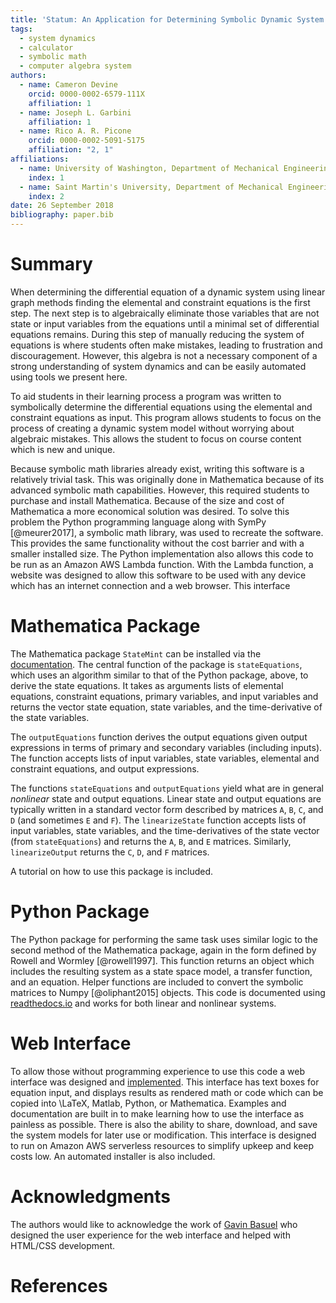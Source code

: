 ```yaml
---
title: 'Statum: An Application for Determining Symbolic Dynamic System Models using Linear Graph Methods'
tags:
  - system dynamics
  - calculator
  - symbolic math
  - computer algebra system
authors:
  - name: Cameron Devine
    orcid: 0000-0002-6579-111X
    affiliation: 1
  - name: Joseph L. Garbini
    affiliation: 1
  - name: Rico A. R. Picone
    orcid: 0000-0002-5091-5175
    affiliation: "2, 1"
affiliations:
  - name: University of Washington, Department of Mechanical Engineering
    index: 1
  - name: Saint Martin's University, Department of Mechanical Engineering
    index: 2
date: 26 September 2018
bibliography: paper.bib
---
```


# Summary

When determining the differential equation of a dynamic system using linear graph methods finding the elemental and constraint equations is the first step.
The next step is to algebraically eliminate those variables that are not state or input variables from the equations until a minimal set of differential equations remains.
During this step of manually reducing the system of equations is where students often make mistakes, leading to frustration and discouragement.
However, this algebra is not a necessary component of a strong understanding of system dynamics and can be easily automated using tools we present here.


To aid students in their learning process a program was written to symbolically determine the differential equations using the elemental and constraint equations as input.
This program allows students to focus on the process of creating a dynamic system model without worrying about algebraic mistakes.
This allows the student to focus on course content which is new and unique.

Because symbolic math libraries already exist, writing this software is a relatively trivial task.
This was originally done in Mathematica because of its advanced symbolic math capabilities.
However, this required students to purchase and install Mathematica.
Because of the size and cost of Mathematica a more economical solution was desired.
To solve this problem the Python programming language along with SymPy [@meurer2017], a symbolic math library, was used to recreate the software.
This provides the same functionality without the cost barrier and with a smaller installed size.
The Python implementation also allows this code to be run as an Amazon AWS Lambda function.
With the Lambda function, a website was designed to allow this software to be used with any device which has an internet connection and a web browser.
This interface 

# Mathematica Package

The Mathematica package `StateMint` can be installed via the [documentation](). The central function of the package is `stateEquations`, which uses an algorithm similar to that of the Python package, above, to derive the state equations. It takes as arguments lists of elemental equations, constraint equations, primary variables, and input variables and returns the vector state equation, state variables, and the time-derivative of the state variables.

The `outputEquations` function derives the output equations given output expressions in terms of primary and secondary variables (including inputs). The function accepts lists of input variables, state variables, elemental and constraint equations, and output expressions.

The functions `stateEquations` and `outputEquations` yield what are in general *nonlinear* state and output equations. Linear state and output equations are typically written in a standard vector form described by matrices `A`, `B`, `C`, and `D` (and sometimes `E` and `F`). The `linearizeState` function accepts lists of input variables, state variables, and the time-derivatives of the state vector (from `stateEquations`) and returns the `A`, `B`, and `E` matrices. Similarly, `linearizeOutput` returns the `C`, `D`, and `F` matrices.

A tutorial on how to use this package is included.

# Python Package

The Python package for performing the same task uses similar logic to the second method of the Mathematica package, again in the form defined by Rowell and Wormley [@rowell1997].
This function returns an object which includes the resulting system as a state space model, a transfer function, and an equation.
Helper functions are included to convert the symbolic matrices to Numpy [@oliphant2015] objects.
This code is documented using [readthedocs.io](https://statum.readthedocs.io/en/latest/) and works for both linear and nonlinear systems.

# Web Interface

To allow those without programming experience to use this code a web interface was designed and [implemented](http://statum.camerondevine.me/).
This interface has text boxes for equation input, and displays results as rendered math or code which can be copied into \LaTeX, Matlab, Python, or Mathematica.
Examples and documentation are built in to make learning how to use the interface as painless as possible.
There is also the ability to share, download, and save the system models for later use or modification.
This interface is designed to run on Amazon AWS serverless resources to simplify upkeep and keep costs low.
An automated installer is also included.

# Acknowledgments

The authors would like to acknowledge the work of [Gavin Basuel](https://www.gavinbasuel.com/) who designed the user experience for the web interface and helped with HTML/CSS development.

# References

<!--stackedit_data:
eyJkaXNjdXNzaW9ucyI6eyJTUjhYckl2em11VWpGY1paIjp7In
N0YXJ0Ijo2NjIsImVuZCI6ODE3LCJ0ZXh0IjoiV2hlbiBkZXRl
cm1pbmluZyB0aGUgZGlmZmVyZW50aWFsIGVxdWF0aW9uIG9mIG
EgZHluYW1pYyBzeXN0ZW0gdXNpbmcgbGluZWFyIGdyYeKApiJ9
LCJleVB3U3hGS1pTN3ViaWxuIjp7InN0YXJ0IjoxMTM0LCJlbm
QiOjExMzQsInRleHQiOiJXaGVuIGxlYXJuaW5nIHN5c3RlbSBk
eW5hbWljcywgc3R1ZGVudHMgd29yayBtYW55IHByb2JsZW1zIG
FzIGEgcGFydCBvZiB0aGVpciBj4oCmIn0sImtJdEwxUVZCSEl5
a21UQnQiOnsic3RhcnQiOjEyODksImVuZCI6MTQ2MCwidGV4dC
I6IlRvIGFpZCBzdHVkZW50cyBpbiB0aGVpciBsZWFybmluZyBw
cm9jZXNzIGEgcHJvZ3JhbSB3YXMgd3JpdHRlbiB0byBzeW1ib2
xpY2FsbHnigKYifSwiSDVBV2V4YUM4emxYYjIxTyI6eyJzdGFy
dCI6MTY2OSwiZW5kIjoxNzY3LCJ0ZXh0IjoiQmVjYXVzZSBzeW
1ib2xpYyBtYXRoIGxpYnJhcmllcyBhbHJlYWR5IGV4aXN0LCB3
cml0aW5nIHRoaXMgc29mdHdhcmUgaXMgYSByZWxhdOKApiJ9LC
J3RUc2Vnc4a1F3WnBoVzYzIjp7InN0YXJ0IjoxNzg4LCJlbmQi
OjE3OTIsInRleHQiOiJkb25lIn0sIlF3TER2M0gzQk1QTFVMNT
AiOnsic3RhcnQiOjE4NzQsImVuZCI6MTg4MiwidGV4dCI6InJl
cXVpcmVkIn0sInBSS1Rpbm9LZ3NXN1Z0MkgiOnsic3RhcnQiOj
E5NDQsImVuZCI6MTk1NywidGV4dCI6InNpemUgYW5kIGNvc3Qi
fSwicngyTHVtZGNLVkVpMmZVSyI6eyJzdGFydCI6MjEyOCwiZW
5kIjoyMTMyLCJ0ZXh0IjoidXNlZCJ9LCI4VkdsOUNZcmpYUE5l
NEc0Ijp7InN0YXJ0IjoyNDg2LCJlbmQiOjI0OTgsInRleHQiOi
J3ZWIgYnJvd3Nlci4ifSwiU0NubnAyVGNBWjZlZElUQyI6eyJz
dGFydCI6MjUxNiwiZW5kIjoyNTM3LCJ0ZXh0IjoiIyBNYXRoZW
1hdGljYSBQYWNrYWdlIn0sInplbW1raFVOUXB2TkFCa1oiOnsi
c3RhcnQiOjM4NDksImVuZCI6Mzg1NywidGV4dCI6ImluY2x1ZG
VkIn0sIkVVUk9GNGFGN0JCN3Q4REoiOnsic3RhcnQiOjI2MDAs
ImVuZCI6MjYxNywidGV4dCI6Iltkb2N1bWVudGF0aW9uXSgpIn
19LCJjb21tZW50cyI6eyJSeUxqazJxTGNyOERzOEpkIjp7ImRp
c2N1c3Npb25JZCI6IlNSOFhySXZ6bXVVakZjWloiLCJzdWIiOi
JnbzoxMDI5MDU0MzU1MzA4OTY0NzQ4MDAiLCJ0ZXh0IjoiSSdt
IGEgYmlnIGJlbGlldmVyIHRoYXQgeW91ciBmaXJzdCBzZW50ZW
5jZSBzaG91bGQgdHJ5IHRvIGNvbnZleSB0aGUgbWFpbiBwb2lu
dCBvZiB5b3VyIHBhcGVyLiBUaGlzIGlzIG1vcmUgb2YgYW4gXC
JpbnRyb2R1Y3Rpb25cIiBzZWN0aW9uIHNlbnRlbmNlLCBhcyBh
cmUgdGhvc2UgdGhhdCBmb2xsb3cgaXQuIFBlcmhhcHMgdGhpcy
AqaXMqIGVmZmVjdGl2ZWx5IHRoZSBpbnRyb2R1Y3Rpb24gYW5k
IHRoZXJlJ3MgYSBzZXBhcmF0ZSBhYnN0cmFjdCAuLi4gaWYgc2
8sIHRoYXQncyBmaW5lLiIsImNyZWF0ZWQiOjE1NDM3MTkxMDI4
MzB9LCJ6ZGh3Y01aaWVEV3JJcGtDIjp7ImRpc2N1c3Npb25JZC
I6IlNSOFhySXZ6bXVVakZjWloiLCJzdWIiOiJnbzoxMDI5MDU0
MzU1MzA4OTY0NzQ4MDAiLCJ0ZXh0IjoiSSdtIGdvaW5nIHRvIG
NvbnRpbnVlIGNvbW1lbnRpbmcgYXMgaWYgdGhpcyB0ZXh0IGlz
IHByZWNlZGVkIGJ5IGFuIGFic3RyYWN0IG9mIHNvbWUgc29ydC
4iLCJjcmVhdGVkIjoxNTQzNzE5MjAxODA4fSwidWJkcU5oV1Nt
dEdVa1NXZSI6eyJkaXNjdXNzaW9uSWQiOiJleVB3U3hGS1pTN3
ViaWxuIiwic3ViIjoiZ286MTAyOTA1NDM1NTMwODk2NDc0ODAw
IiwidGV4dCI6IkkgdGhpbmsgYWRkaW5nIGEgcGhyYXNlIHRvIH
RoZSBwcmVjZWRpbmcgc2VudGVuY2UgY291bGQgY2FwdHVyZSB3
aGF0IHlvdSdyZSB0cnlpbmcgdG8gc2F5LCBoZXJlLiBTb21ldG
hpbmcgbGlrZSBcIi4uLiBtYWtlIG1pc3Rha2VzLCB3aGljaCBs
ZWFkIHRvIGZydXN0cmF0aW9uIGFuZCBkaXNjb3VyYWdlbWVudC
B3aGVuIG1hbnVhbGx5IHJlZHVjaW5nIHRoZSBzeXN0ZW0gb2Yg
ZXF1YXRpb25zLlwiIiwiY3JlYXRlZCI6MTU0MzcxOTYxMDY4N3
0sIjRCcmNOanNEbHhTYkxsTTYiOnsiZGlzY3Vzc2lvbklkIjoi
a0l0TDFRVkJISXlrbVRCdCIsInN1YiI6ImdvOjEwMjkwNTQzNT
UzMDg5NjQ3NDgwMCIsInRleHQiOiJXZSBjYW4gbm93IGJlIG1v
cmUgc3BlY2lmaWMsIGhlcmUuIFdlIGhhdmUgYWxyZWFkeSBpbn
Ryb2R1Y2VkIHRoZSBlcXVhdGlvbnMgYW5kIHRoZSB0YXNrIG9m
IGF1dG9tYXRpb24uIiwiY3JlYXRlZCI6MTU0MzcyMDA2MzY5Mn
0sIkpybWRDcXJJSFBXNm5RY1UiOnsiZGlzY3Vzc2lvbklkIjoi
SDVBV2V4YUM4emxYYjIxTyIsInN1YiI6ImdvOjEwMjkwNTQzNT
UzMDg5NjQ3NDgwMCIsInRleHQiOiJDb25zaWRlciBnZXR0aW5n
IHJpZCBvZiB0aGUgZXhpc3RlbmNlIHN0YXRlbWVudCBhbmQgaW
5zdGVhZCBmb2N1cyBvbiB0aGUgZmFjdCB0aGF0IHdlICphcHBs
aWVkIGV4aXN0aW5nKiBzeW1ib2xpYyBtYXRoIGxpYnJhcmllcy
4gQWxzbyBjb25zaWRlciBjYWxsaW5nIGl0IFwibWF0aGVtYXRp
Y3NcIiBiZWNhdXNlIHdlJ3JlIGZhbmN5IiwiY3JlYXRlZCI6MT
U0MzcyMDI3NTY1OX0sIko2RzZvODRjSHRXQTV0WlAiOnsiZGlz
Y3Vzc2lvbklkIjoid0VHNlZ3OGtRd1pwaFc2MyIsInN1YiI6Im
dvOjEwMjkwNTQzNTUzMDg5NjQ3NDgwMCIsInRleHQiOiJDb25z
aWRlciByZXBocmFzaW5nIHRvIGF2b2lkIFwiZG9uZVwiIiwiY3
JlYXRlZCI6MTU0MzcyMDMwNDkzMX0sInR3WmZ5RnhIVms0ZnZp
bUQiOnsiZGlzY3Vzc2lvbklkIjoiUXdMRHYzSDNCTVBMVUw1MC
IsInN1YiI6ImdvOjEwMjkwNTQzNTUzMDg5NjQ3NDgwMCIsInRl
eHQiOiJJIHRoaW5rIHByZXNlbnQgdGVuc2UgaXMgYmV0dGVyIH
NpbmNlIHdlJ3JlIHN0aWxsIHJlbGVhc2luZyBhIE1NQSBwYWNr
YWdlIiwiY3JlYXRlZCI6MTU0MzcyMDMzMzU0OH0sImtuWklSeW
w3UnJFWFVUMzYiOnsiZGlzY3Vzc2lvbklkIjoicFJLVGlub0tn
c1c3VnQySCIsInN1YiI6ImdvOjEwMjkwNTQzNTUzMDg5NjQ3ND
gwMCIsInRleHQiOiJJIHRoaW5rIHBlcmhhcHMgdGhlIG1vc3Qg
aW1wb3J0YW50IGFzcGVjdCBpcyB0aGF0IGl0IHJlcXVpcmVzIH
N0dWRlbnRzIHRvIGxlYXJuIGEgbmV3IHNvZnR3YXJlIHN5c3Rl
bSAuLi4gd2hpY2ggbW9yZSB0aGFuIG91dHdlaWdocyB0aGUgYW
R2YW50YWdlcyBmb3IgbW9zdCBvZiB0aGUgc3R1ZGVudHMgLi4u
IHlvdXIgd2ViIGFwcCBsZXRzIHRoZW0gZ2V0IHN0YXJ0ZWQgd2
l0aG91dCBsZWFybmluZyBNTUEiLCJjcmVhdGVkIjoxNTQzNzIw
NDQ1Njc4fSwiNG94clJzaEZJaWNNMkVPTyI6eyJkaXNjdXNzaW
9uSWQiOiJyeDJMdW1kY0tWRWkyZlVLIiwic3ViIjoiZ286MTAy
OTA1NDM1NTMwODk2NDc0ODAwIiwidGV4dCI6Ikl0J3MgYmVzdC
B0byBhdm9pZCBcInVzZWRcIiAuLi4gYW5kIGV2ZW4gYmV0dGVy
IHRvIGF2b2lkIHRoZSBwaHJhc2luZyB0aGF0IGxlYWQgdG8gaX
QuIEUuZy4gdGhpcyBzZW50ZW5jZSBjb3VsZCBiZSBcIkZvciB0
aGVzZSByZWFzb25zLCBhIHZlcnNpb24gb2YgdGhlIHNvZnR3YX
JlIHdyaXR0ZW4gaW4gdGhlIFB5dGhvbiAuLi4uXCIiLCJjcmVh
dGVkIjoxNTQzNzIwNjY1OTA2fSwiNG9TWVhHMEJDc3lIcXRBai
I6eyJkaXNjdXNzaW9uSWQiOiI4VkdsOUNZcmpYUE5lNEc0Iiwi
c3ViIjoiZ286MTAyOTA1NDM1NTMwODk2NDc0ODAwIiwidGV4dC
I6IllvdSBjYW4gbm93IGRyaXZlIGhvbWUgdGhhdCB0aGUgd2Vi
IGFwcCBkb2Vzbid0IHJlcXVpcmUgYW55IE1hdGhlbWF0aWNhIG
9yIFB5dGhvbi9TeW1QeSBrbm93bGVkZ2UsIHdoaWNoIEkgdGhp
bmsgaXMgdGhlIG1vc3QgaW1wb3J0YW50IGFkdmFudGFnZSEiLC
JjcmVhdGVkIjoxNTQzNzIwNzk1NjYwfSwiNGN4aUFGZkNhclNm
NjV2aiI6eyJkaXNjdXNzaW9uSWQiOiJTQ25ucDJUY0FaNmVkSV
RDIiwic3ViIjoiZ286MTAyOTA1NDM1NTMwODk2NDc0ODAwIiwi
dGV4dCI6IkNvbnNpZGVyIHJlb3JkZXJpbmcgdGhlc2UgLi4uIG
F0IGxlYXN0IHB1dHRpbmcgTU1BIGxhc3QsIHNpbmNlIEkgdGhp
bmsgaXQncyBsZWFzdCBpbXBvcnRhbnQuIiwiY3JlYXRlZCI6MT
U0MzcyMjUzMTY3N30sIkJ4eUxrdEQ5STN0Mlc2dVUiOnsiZGlz
Y3Vzc2lvbklkIjoiemVtbWtoVU5RcHZOQUJrWiIsInN1YiI6Im
dvOjEwMjkwNTQzNTUzMDg5NjQ3NDgwMCIsInRleHQiOiJXaGVy
ZT8iLCJjcmVhdGVkIjoxNTQzNzIzMDc0OTI5fSwicTBBSlp0dU
c5U2tiNk5zVSI6eyJkaXNjdXNzaW9uSWQiOiJ6ZW1ta2hVTlFw
dk5BQmtaIiwic3ViIjoiZ286MTAyOTA1NDM1NTMwODk2NDc0OD
AwIiwidGV4dCI6IkkgbWVhbiB3ZSBzaG91bGQgaHlwZXJsaW5r
IGl0IiwiY3JlYXRlZCI6MTU0MzcyMzA5MjAyMX0sIkV1aURhWG
s5blhlZW1HalIiOnsiZGlzY3Vzc2lvbklkIjoiRVVST0Y0YUY3
QkI3dDhESiIsInN1YiI6ImdvOjEwMjkwNTQzNTUzMDg5NjQ3ND
gwMCIsInRleHQiOiJJJ20gYWZyYWlkIHRvIGhhcmRjb2RlIHRo
ZSB1cmwsIGVzcGVjaWFsbHkgaWYgd2UncmUgY2hhbmdpbmcgdG
8gU3RhdGVNaW50IC4uLiIsImNyZWF0ZWQiOjE1NDM3NzY4MjAy
MTV9LCI2Qk40YzVtd3JVaUZnYkVCIjp7ImRpc2N1c3Npb25JZC
I6IkVVUk9GNGFGN0JCN3Q4REoiLCJzdWIiOiJnaDoxMDM5NDg5
NiIsInRleHQiOiJXaGVuIEkgY2hhbmdlZCB0aGUgbmFtZSBsYX
N0IHRpbWUgSSBkaWQgYSB0ZXh0IHNlYXJjaCBpbiBhbGwgZmls
ZXMgZm9yIFN0YXRlTW9kZWxSbkQuIFdoZW4gSSBjaGFuZ2UgdG
8gU3RhdGVNaW50IEkgY2FuIHNpbXBseSBzZWFyY2ggZm9yIGFu
eSBmaWxlcyB3aGljaCBpbmNsdWRlIGVpdGhlciBTdGF0ZU1vZG
VsUm5EIG9yIFN0YXR1bSBhbmQgY2hhbmdlIHRob3NlLiIsImNy
ZWF0ZWQiOjE1NDM4ODIwMTM4MzB9fSwiaGlzdG9yeSI6Wy05Nj
IxNzM4MSwxMTMyMjIzODkzLC01NjAzODcyNTUsLTMzMjYyMTcw
NiwxNjgyNTMwNDkzLC0xNDkyOTA5NTcsNDIzNjYwMTEsLTI1Nj
k2NTgzNywtMTIwMTkxMDQ1MiwyMDk4Nzc1OTYwXX0=
-->